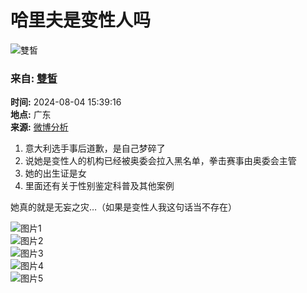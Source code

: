 # 哈里夫是变性人吗

![雙皙](https://img3.doubanio.com/icon/up189648558-2.jpg)

### 来自: [雙皙](https://www.douban.com/people/189648558/)

**时间:** 2024-08-04 15:39:16  
**地点:** 广东  
**来源:** [微博分析](http://m.weibo.cn/status/5063570356177725)

1. 意大利选手事后道歉，是自己梦碎了
2. 说她是变性人的机构已经被奥委会拉入黑名单，拳击赛事由奥委会主管
3. 她的出生证是女
4. 里面还有关于性别鉴定科普及其他案例

她真的就是无妄之灾…（如果是变性人我这句话当不存在）

![图片1](https://img1.doubanio.com/view/group_topic/l/public/p657866459.webp)  
![图片2](https://img3.doubanio.com/view/group_topic/l/public/p657866462.webp)  
![图片3](https://img1.doubanio.com/view/group_topic/l/public/p657866458.webp)  
![图片4](https://img2.doubanio.com/view/group_topic/l/public/p657866461.webp)  
![图片5](https://img9.doubanio.com/view/group_topic/l/public/p657866464.webp)
<!-- tcd_original_link https://m.douban.com/group/topic/309515976/ -->
